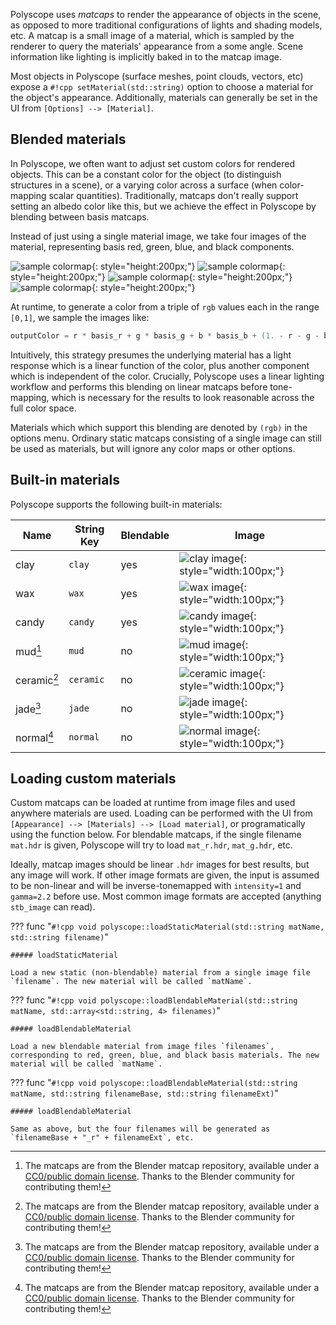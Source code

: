 Polyscope uses *matcaps* to render the appearance of objects in the scene, as opposed to more traditional configurations of lights and shading models, etc. A matcap is a small image of a material, which is sampled by the renderer to query the materials' appearance from a some angle. Scene information like lighting is implicitly baked in to the matcap image.

Most objects in Polyscope (surface meshes, point clouds, vectors, etc) expose a `#!cpp setMaterial(std::string)` option to choose a material for the object's appearance. Additionally, materials can generally be set in the UI from `[Options] --> [Material]`.

## Blended materials

In Polyscope, we often want to adjust set custom colors for rendered objects. This can be a constant color for the object (to distinguish structures in a scene), or a varying color across a surface (when color-mapping scalar quantities).  Traditionally, matcaps don't really support setting an albedo color like this, but we achieve the effect in Polyscope by blending between basis matcaps.

Instead of just using a single material image, we take four images of the material, representing basis red, green, blue, and black components.

![sample colormap](/media/materials/clay_r.jpg){: style="height:200px;"}
![sample colormap](/media/materials/clay_g.jpg){: style="height:200px;"}
![sample colormap](/media/materials/clay_b.jpg){: style="height:200px;"}
![sample colormap](/media/materials/clay_k.jpg){: style="height:200px;"}

At runtime, to generate a color from a triple of `rgb` values each in the range `[0,1]`, we sample the images like:

```cpp
outputColor = r * basis_r + g * basis_g + b * basis_b + (1. - r - g - b) * basis_k
```

Intuitively, this strategy presumes the underlying material has a light response which is a linear function of the color, plus another component which is independent of the color.  Crucially, Polyscope uses a linear lighting workflow and performs this blending on linear matcaps before tone-mapping, which is necessary for the results to look reasonable across the full color space.

Materials which which support this blending are denoted by `(rgb)` in the options menu.  Ordinary static matcaps consisting of a single image can still be used as materials, but will ignore any color maps or other options.

## Built-in materials

Polyscope supports the following built-in materials:

| **Name** | **String Key** |  **Blendable** | Image |
--- | --- | --- | ---
clay | `clay` | yes | ![clay image](/media/materials/clay_r.jpg){: style="width:100px;"}
wax | `wax` | yes | ![wax image](/media/materials/wax_r.jpg){: style="width:100px;"}
candy | `candy` | yes | ![candy image](/media/materials/candy_r.jpg){: style="width:100px;"}
mud[^1] | `mud` | no | ![mud image](/media/materials/mud.jpg){: style="width:100px;"}
ceramic[^1] | `ceramic` | no | ![ceramic image](/media/materials/ceramic.jpg){: style="width:100px;"}
jade[^1] | `jade` | no | ![jade image](/media/materials/jade.jpg){: style="width:100px;"}
normal[^1] | `normal` | no | ![normal image](/media/materials/normal.jpg){: style="width:100px;"}


[^1]: The matcaps are from the Blender matcap repository, available under a [CC0/public domain license](https://github.com/blender/blender/blob/master/release/datafiles/studiolights/matcap/license.txt). Thanks to the Blender community for contributing them!

## Loading custom materials

Custom matcaps can be loaded at runtime from image files and used anywhere materials are used. Loading can be performed with the UI from `[Appearance] --> [Materials] --> [Load material]`, or programatically using the function below. For blendable matcaps, if the single filename `mat.hdr` is given, Polyscope will try to load `mat_r.hdr`, `mat_g.hdr`, etc.

Ideally, matcap images should be linear `.hdr` images for best results, but any image will work. If other image formats are given, the input is assumed to be non-linear and will be inverse-tonemapped with `intensity=1` and `gamma=2.2` before use.  Most common image formats are accepted (anything `stb_image` can read).

??? func "`#!cpp void polyscope::loadStaticMaterial(std::string matName, std::string filename)`"

    ##### loadStaticMaterial

    Load a new static (non-blendable) material from a single image file `filename`. The new material will be called `matName`.


??? func "`#!cpp void polyscope::loadBlendableMaterial(std::string matName, std::array<std::string, 4> filenames)`"

    ##### loadBlendableMaterial 

    Load a new blendable material from image files `filenames`, corresponding to red, green, blue, and black basis materials. The new material will be called `matName`.


??? func "`#!cpp void polyscope::loadBlendableMaterial(std::string matName, std::string filenameBase, std::string filenameExt)`"

    ##### loadBlendableMaterial 

    Same as above, but the four filenames will be generated as `filenameBase + "_r" + filenameExt`, etc.

